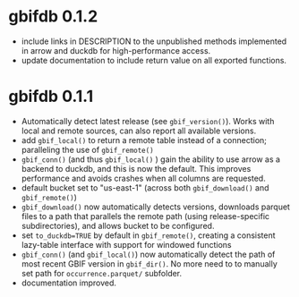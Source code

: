 # gbifdb 0.1.2

* include links in DESCRIPTION to the unpublished methods implemented in arrow and duckdb for high-performance access.
* update documentation to include return value on all exported functions.

# gbifdb 0.1.1

* Automatically detect latest release (see `gbif_version()`). Works with local and remote sources, can also report all available versions.
* add `gbif_local()` to return a remote table instead of a connection; paralleling the use of `gbif_remote()`
* `gbif_conn()` (and thus `gbif_local()` ) gain the ability to use arrow as a backend to duckdb, and this is now the default. This improves performance and avoids crashes when all columns are requested.
* default bucket set to "us-east-1" (across both `gbif_download()` and `gbif_remote()`)
* `gbif_download()` now automatically detects versions, downloads parquet files to a path that parallels the remote path (using release-specific subdirectories), and allows bucket to be configured.
* set `to_duckdb=TRUE` by default in `gbif_remote()`, creating a consistent lazy-table interface with support for windowed functions
* `gbif_conn()` (and `gbif_local()`) now automatically detect the path of most recent GBIF version in `gbif_dir()`. No more need to to manually set path for `occurrence.parquet/` subfolder.
* documentation improved. 